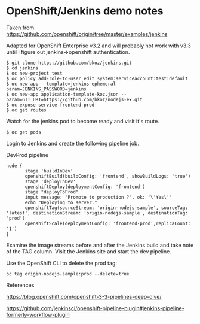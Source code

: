 # OpenShift/Jenkins demo notes
Taken from https://github.com/openshift/origin/tree/master/examples/jenkins

Adapted for OpenShift Enterprise v3.2 and will probably not work with v3.3 until I figure out jenkins->openshift authentication.
```
$ git clone https://github.com/bkoz/jenkins.git
$ cd jenkins
$ oc new-project test
$ oc policy add-role-to-user edit system:serviceaccount:test:default
$ oc new-app --template=jenkins-ephemeral --param=JENKINS_PASSWORD=jenkins
$ oc new-app application-template-koz.json --param=GIT_URI=https://github.com/bkoz/nodejs-ex.git
$ oc expose service frontend-prod
$ oc get routes
```
Watch for the jenkins pod to become ready and visit it's route. 
```
$ oc get pods
```
Login to Jenkins and create the following pipeline job.

DevProd pipeline
```
node {
       stage 'buildInDev'
       openshiftBuild(buildConfig: 'frontend', showBuildLogs: 'true')
       stage 'deployInDev'
       openshiftDeploy(deploymentConfig: 'frontend')
       stage "deployToProd"
       input message: 'Promote to production ?', ok: '\'Yes\''
       echo "Deploying to server."
       openshiftTag(sourceStream: 'origin-nodejs-sample', sourceTag: 'latest', destinationStream: 'origin-nodejs-sample', destinationTag: 'prod')
       openshiftScale(deploymentConfig: 'frontend-prod',replicaCount: '1')
}
```
Examine the image streams before and after the Jenkins build and take note of the TAG column.
Visit the Jenkins site and start the dev pipeline.

Use the OpenShift CLI to delete the prod tag:
```
oc tag origin-nodejs-sample:prod --delete=true
```

References

https://blog.openshift.com/openshift-3-3-pipelines-deep-dive/

https://github.com/jenkinsci/openshift-pipeline-plugin#jenkins-pipeline-formerly-workflow-plugin


